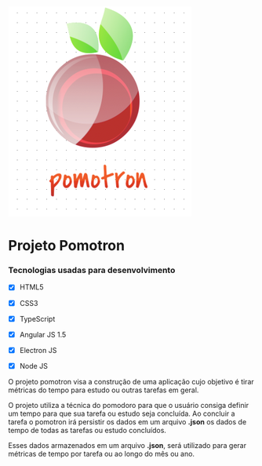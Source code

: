![Pomotron](logo/Logo_Pomotron.png)

# Projeto Pomotron

### Tecnologias usadas para desenvolvimento

 - [x] HTML5
 - [x] CSS3
 - [x] TypeScript
 - [x] Angular JS 1.5
 - [x] Electron JS
 - [x] Node JS
 

O projeto pomotron visa a construção de uma aplicação cujo objetivo é tirar métricas do tempo para estudo ou outras tarefas em geral.

O projeto utiliza a técnica do pomodoro para que o usuário consiga definir um tempo para que sua tarefa ou estudo seja concluída. Ao concluir a tarefa o pomotron irá persistir os dados em um arquivo **.json** os dados de tempo de todas as tarefas ou estudo concluídos.

Esses dados armazenados em um arquivo **.json**, será utilizado para gerar métricas de tempo por tarefa ou ao longo do mês ou ano.

